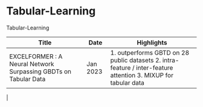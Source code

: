 # Tabular-Learning
Tabular-Learning

| Title  | Date | Highlights |
| ------------- | ------------- | ------------- |
| EXCELFORMER : A Neural Network Surpassing GBDTs on Tabular Data | Jan 2023 | 1. outperforms GBTD on 28 public datasets 2. intra-feature / inter-feature attention 3. MIXUP for tabular data
| 

